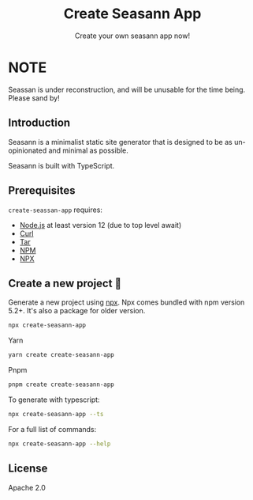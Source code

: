 <div align="center">
    <h1>Create Seasann App</h1>
    <p>Create your own seasann app now!</p>
</div>

# NOTE

Seassan is under reconstruction, and will be unusable for the time being. Please sand by!

## Introduction

Seasann is a minimalist static site generator that is designed to be as un-opinionated and minimal as possible.

Seasann is built with TypeScript.

## Prerequisites

`create-seassan-app` requires:

- [Node.js](https://nodejs.org) at least version 12 (due to top level await)
- [Curl](https://curl.se)
- [Tar](https://www.gnu.org/software/tar/)
- [NPM](https://www.npmjs.com)
- [NPX](https://docs.npmjs.com/cli/v7/commands/npx/)

## Create a new project 💾

Generate a new project using [npx](https://www.npmjs.com/package/npx). Npx comes bundled with npm version 5.2+. It's also a package for older version.

```bash
npx create-seasann-app
```

Yarn

```bash
yarn create create-seasann-app
```

Pnpm

```bash
pnpm create create-seasann-app
```

To generate with typescript:

```bash
npx create-seasann-app --ts
```

For a full list of commands:

```bash
npx create-seasann-app --help
```

## License

Apache 2.0

